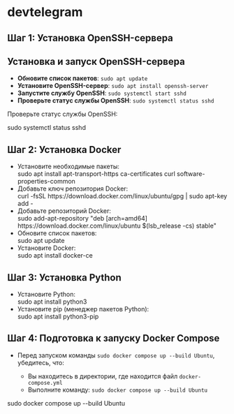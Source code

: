 # devtelegram

<h2>Шаг 1: Установка OpenSSH-сервера</h2>  <h2>Установка и запуск OpenSSH-сервера</h2>
    <ul>
      <li><b>Обновите список пакетов</b>: <code>sudo apt update</code></li>
      <li><b>Установите OpenSSH-сервер</b>: <code>sudo apt install openssh-server</code></li>
      <li><b>Запустите службу OpenSSH</b>: <code>sudo systemctl start sshd</code></li>
      <li><b>Проверьте статус службы OpenSSH</b>: <code>sudo systemctl status sshd</code></li>
    </ul><p>Проверьте статус службы OpenSSH:</p> sudo systemctl status sshd <h2>Шаг 2: Установка Docker</h2> <ul> <li>Установите необходимые пакеты:</li> sudo apt install apt-transport-https ca-certificates curl software-properties-common <li>Добавьте ключ репозитория Docker:</li> curl -fsSL https://download.docker.com/linux/ubuntu/gpg | sudo apt-key add - <li>Добавьте репозиторий Docker:</li> sudo add-apt-repository "deb [arch=amd64] https://download.docker.com/linux/ubuntu $(lsb_release -cs) stable" <li>Обновите список пакетов:</li> sudo apt update <li>Установите Docker:</li> sudo apt install docker-ce </ul> <h2>Шаг 3: Установка Python</h2> <ul> <li>Установите Python:</li> sudo apt install python3 <li>Установите pip (менеджер пакетов Python):</li> sudo apt install python3-pip </ul> <h2>Шаг 4: Подготовка к запуску Docker Compose</h2> <ul> <li>Перед запуском команды <code>sudo docker compose up --build Ubuntu</code>, убедитесь, что:</li> <ul> <li>Вы находитесь в директории, где находится файл <code>docker-compose.yml</code></li> <li>Выполните команду: <code>sudo docker compose up --build Ubuntu</code></li> </ul> </ul>


sudo docker compose up --build
Ubuntu



